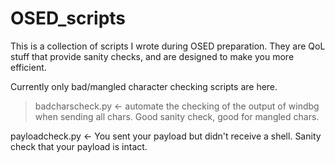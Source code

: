 # OSED_scripts

This is a collection of scripts I wrote during OSED preparation. They are QoL stuff that provide sanity checks, and are designed to make you more efficient.

Currently only bad/mangled character checking scripts are here.
> badcharscheck.py <- automate the checking of the output of windbg when sending all chars. Good sanity check, good for mangled chars. 

payloadcheck.py <- You sent your payload but didn't receive a shell. Sanity check that your payload is intact.
